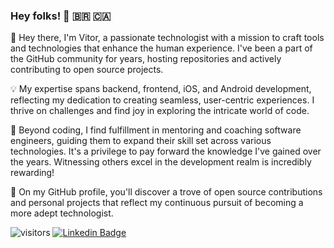 ### Hey folks! 👋 🇧🇷 🇨🇦

👋 Hey there, I'm Vitor, a passionate technologist with a mission to craft tools and technologies that enhance the human experience. I've been a part of the GitHub community for years, hosting repositories and actively contributing to open source projects.

💡 My expertise spans backend, frontend, iOS, and Android development, reflecting my dedication to creating seamless, user-centric experiences. I thrive on challenges and find joy in exploring the intricate world of code.

🌱 Beyond coding, I find fulfillment in mentoring and coaching software engineers, guiding them to expand their skill set across various technologies. It's a privilege to pay forward the knowledge I've gained over the years. Witnessing others excel in the development realm is incredibly rewarding!

🚀 On my GitHub profile, you'll discover a trove of open source contributions and personal projects that reflect my continuous pursuit of becoming a more adept technologist.

![visitors](https://visitor-badge.laobi.icu/badge?page_id=vbrazo) [![Linkedin Badge](https://img.shields.io/badge/vitor.oliveira-blue?style=social&logo=Linkedin&logoColor=blue&link=https://www.linkedin.com/in/vbrazo)](https://www.linkedin.com/in/vbrazo) 
